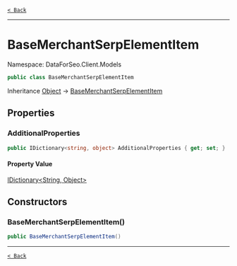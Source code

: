 [`< Back`](./)

---

# BaseMerchantSerpElementItem

Namespace: DataForSeo.Client.Models

```csharp
public class BaseMerchantSerpElementItem
```

Inheritance [Object](https://docs.microsoft.com/en-us/dotnet/api/system.object) → [BaseMerchantSerpElementItem](./dataforseo.client.models.basemerchantserpelementitem)

## Properties

### **AdditionalProperties**

```csharp
public IDictionary<string, object> AdditionalProperties { get; set; }
```

#### Property Value

[IDictionary&lt;String, Object&gt;](https://docs.microsoft.com/en-us/dotnet/api/system.collections.generic.idictionary-2)<br>

## Constructors

### **BaseMerchantSerpElementItem()**

```csharp
public BaseMerchantSerpElementItem()
```

---

[`< Back`](./)
